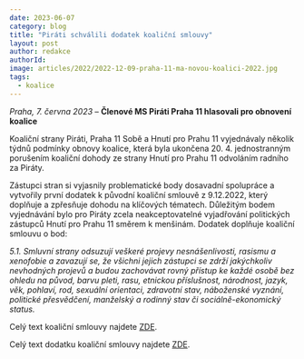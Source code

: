 ```yaml
---
date: 2023-06-07
category: blog
title: "Piráti schválili dodatek koaliční smlouvy"
layout: post
author: redakce
authorId: 
image: articles/2022/2022-12-09-praha-11-ma-novou-koalici-2022.jpg
tags: 
  - koalice
---
```


*Praha, 7. června 2023* – **Členové MS Piráti Praha 11 hlasovali pro obnovení koalice**

Koaliční strany Piráti, Praha 11 Sobě a Hnutí pro Prahu 11 vyjednávaly několik týdnů podmínky obnovy koalice, která byla ukončena 20. 4. jednostranným porušením koaliční dohody ze strany Hnutí pro Prahu 11 odvoláním radního za Piráty.

Zástupci stran si vyjasnily problematické body dosavadní spolupráce a vytvořily první dodatek k původní koaliční smlouvě z 9.12.2022, který doplňuje a zpřesňuje dohodu na klíčových tématech. Důležitým bodem vyjednávání bylo pro Piráty zcela neakceptovatelné vyjadřování politických zástupců Hnutí pro Prahu 11 směrem k menšinám. Dodatek doplňuje koaliční smlouvu o bod:

*5.1. Smluvní strany odsuzují veškeré projevy nesnášenlivosti, rasismu a xenofobie a zavazují se, že všichni jejich zástupci se zdrží jakýchkoliv nevhodných projevů a budou zachovávat rovný přístup ke každé osobě bez ohledu na původ, barvu pleti, rasu, etnickou příslušnost, národnost, jazyk, věk, pohlaví, rod, sexuální orientaci, zdravotní stav, náboženské vyznání, politické přesvědčení, manželský a rodinný stav či sociálně-ekonomický status.*

Celý text koaliční smlouvy najdete [ZDE](https://a.pirati.cz/praha11/pdf/Koali%C4%8Dn%C3%AD%20smlouva%20HPP%2BP11S%2BPir.pdf).

Celý text dodatku koaliční smlouvy najdete [ZDE](https://a.pirati.cz/praha11/pdf/2023-06-07-dodatek-koalicni-smlouva.pdf).


